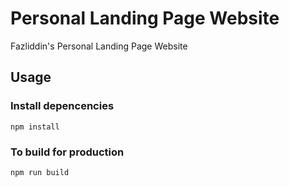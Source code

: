 # Personal Landing Page Website

Fazliddin's Personal Landing Page Website

## Usage

### Install depencencies

`npm install`

### To build for production

`npm run build`

